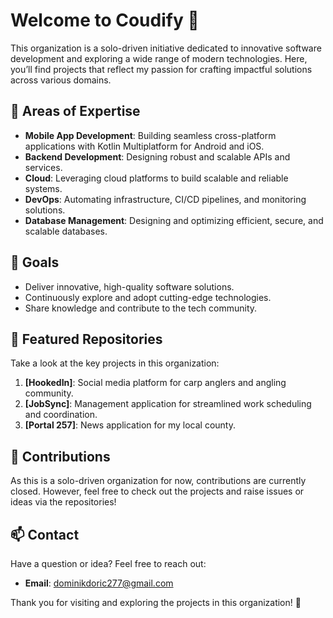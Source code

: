 # Welcome to Coudify 🚀

This organization is a solo-driven initiative dedicated to innovative software development and exploring a wide range of modern technologies. Here, you’ll find projects that reflect my passion for crafting impactful solutions across various domains.

## 🌟 Areas of Expertise
- **Mobile App Development**: Building seamless cross-platform applications with Kotlin Multiplatform for Android and iOS.  
- **Backend Development**: Designing robust and scalable APIs and services.  
- **Cloud**: Leveraging cloud platforms to build scalable and reliable systems.  
- **DevOps**: Automating infrastructure, CI/CD pipelines, and monitoring solutions.  
- **Database Management**: Designing and optimizing efficient, secure, and scalable databases.


## 🎯 Goals
- Deliver innovative, high-quality software solutions.
- Continuously explore and adopt cutting-edge technologies.
- Share knowledge and contribute to the tech community.

## 📂 Featured Repositories
Take a look at the key projects in this organization:
1. **[HookedIn]**: Social media platform for carp anglers and angling community.
2. **[JobSync]**: Management application for streamlined work scheduling and coordination.
3. **[Portal 257]**: News application for my local county.

## 🤝 Contributions
As this is a solo-driven organization for now, contributions are currently closed. However, feel free to check out the projects and raise issues or ideas via the repositories!

## 📫 Contact
Have a question or idea? Feel free to reach out:
- **Email**: dominikdoric277@gmail.com

Thank you for visiting and exploring the projects in this organization! 🌟
